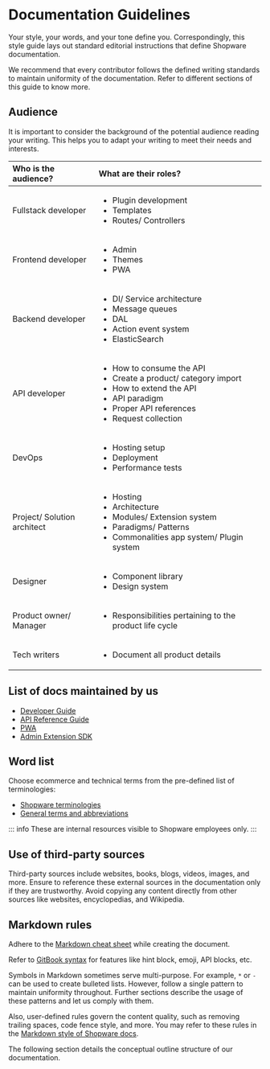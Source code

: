 # Documentation Guidelines

Your style, your words, and your tone define you. Correspondingly, this style guide lays out standard editorial instructions that define Shopware documentation.

We recommend that every contributor follows the defined writing standards to maintain uniformity of the documentation. Refer to different sections of this guide to know more.

## Audience

It is important to consider the background of the potential audience reading your writing. This helps you to adapt your writing to meet their needs and interests.

| Who is the audience? | What are their roles? |
| :--- | :--- |
| Fullstack developer | <ul><li>Plugin development</li><li>Templates</li><li>Routes/ Controllers</li></ul>|
| Frontend developer | <ul><li>Admin</li><li>Themes</li><li>PWA</li></ul>  |
| Backend developer | <ul><li>DI/ Service architecture</li><li>Message queues</li><li>DAL</li><li>Action event system</li><li>ElasticSearch</li></ul> |
| API developer  | <ul><li>How to consume the API</li><li>Create a product/ category import</li><li>How to extend the API</li><li>API paradigm</li><li>Proper API references</li><li>Request collection</li></ul> |
| DevOps  | <ul><li>Hosting setup</li><li>Deployment</li><li>Performance tests</li></ul> |
| Project/ Solution architect | <ul><li>Hosting</li><li>Architecture</li><li>Modules/ Extension system</li><li>Paradigms/ Patterns</li><li>Commonalities app system/ Plugin system</li></ul> |
| Designer | <ul><li>Component library</li><li>Design system</li></ul> |
| Product owner/ Manager | <ul><li>Responsibilities pertaining to the product life cycle</li></ul> |
| Tech writers | <ul><li>Document all product details</li></ul> |

## List of docs maintained by us

* [Developer Guide](https://developer.shopware.com/docs/)
* [API Reference Guide](https://shopware.stoplight.io/)
* [PWA](https://shopware-pwa-docs.vuestorefront.io/)
* [Admin Extension SDK](https://shopware.github.io/admin-extension-sdk/)

## Word list

Choose ecommerce and technical terms from the pre-defined list of terminologies:

* [Shopware terminologies](https://shopware.atlassian.net/wiki/spaces/pr/pages/19249037615/Shopware+terminology)
* [General terms and abbreviations](https://shopware.atlassian.net/wiki/spaces/BGE/pages/735426953/Our+corporate+communications)

::: info These are internal resources visible to Shopware employees only. :::

## Use of third-party sources

Third-party sources include websites, books, blogs, videos, images, and more. Ensure to reference these external sources in the documentation only if they are trustworthy. Avoid copying any content directly from other sources like websites, encyclopedias, and Wikipedia.

## Markdown rules

Adhere to the [Markdown cheat sheet](https://www.markdownguide.org/cheat-sheet/) while creating the document.

Refer to [GitBook syntax](https://gitbook.gitbook.io/git-sync/) for features like hint block, emoji, API blocks, etc.

Symbols in Markdown sometimes serve multi-purpose. For example, `*` or `-` can be used to create bulleted lists. However, follow a single pattern to maintain uniformity throughout. Further sections describe the usage of these patterns and let us comply with them.

Also, user-defined rules govern the content quality, such as removing trailing spaces, code fence style, and more. You may refer to these rules in the [Markdown style of Shopware docs](https://github.com/shopware/docs/blob/master/markdown-style-config.yml).

The following section details the conceptual outline structure of our documentation.
